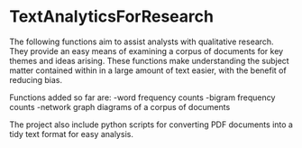 # TextAnalyticsForResearch
The following functions aim to assist analysts with qualitative research. They provide an easy means 
of examining a corpus of documents for key themes and ideas arising. These functions make understanding 
the subject matter contained within in a large amount of text easier, with the benefit of reducing bias.

Functions added so far are:
-word frequency counts
-bigram frequency counts
-network graph diagrams of a corpus of documents

The project also include python scripts for converting PDF documents into a tidy text format for easy analysis.


